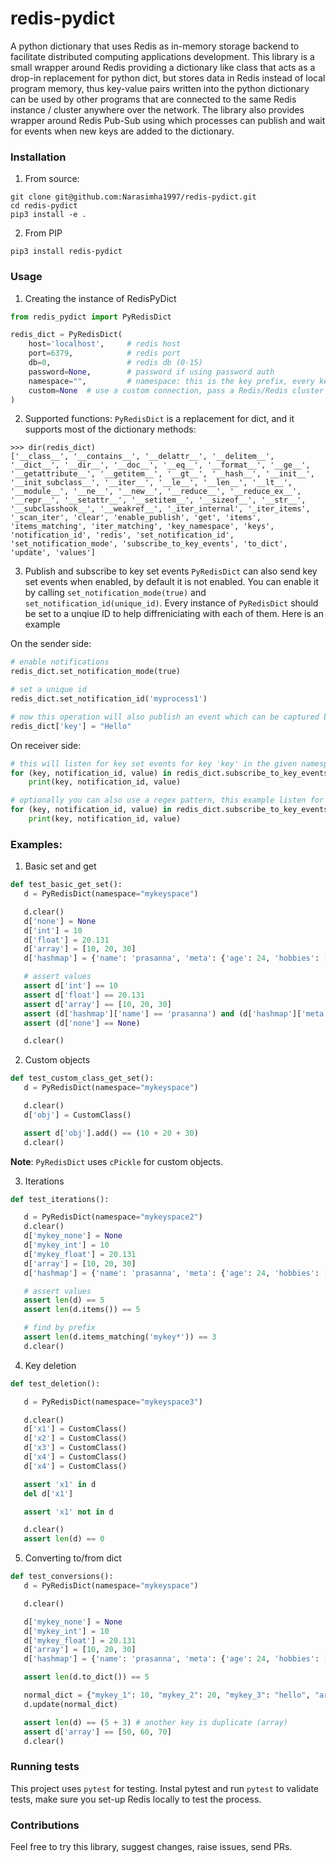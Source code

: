 # redis-pydict
A python dictionary that uses Redis as in-memory storage backend to facilitate distributed computing applications development. This library is a small wrapper around Redis providing a dictionary like class that acts as a drop-in replacement for python dict, but stores data in Redis instead of local program memory, thus key-value pairs written into the python dictionary can be used by other programs that are connected to the same Redis instance / cluster anywhere over the network. The library also provides wrapper around Redis Pub-Sub using which processes can publish and wait for events when new keys are added to the dictionary.

### Installation
1. From source:
```
git clone git@github.com:Narasimha1997/redis-pydict.git
cd redis-pydict
pip3 install -e .
```

2. From PIP
```
pip3 install redis-pydict
```

### Usage
1. Creating the instance of RedisPyDict
```python
from redis_pydict import PyRedisDict

redis_dict = PyRedisDict(
    host='localhost',     # redis host
    port=6379,            # redis port
    db=0,                 # redis db (0-15)
    password=None,        # password if using password auth
    namespace="",         # namespace: this is the key prefix, every key inserted into the dict will be prefixed with this namespace string when inserting into Redis, this provides some degree of isolation between namespaces
    custom=None  # use a custom connection, pass a Redis/Redis cluster connection object manually, parameters like `host`, `port`, `db` and `password` will be ignored if this is not None
)
```

2. Supported functions:
`PyRedisDict` is a replacement for dict, and it supports most of the dictionary methods:
```
>>> dir(redis_dict)
['__class__', '__contains__', '__delattr__', '__delitem__', '__dict__', '__dir__', '__doc__', '__eq__', '__format__', '__ge__', '__getattribute__', '__getitem__', '__gt__', '__hash__', '__init__', '__init_subclass__', '__iter__', '__le__', '__len__', '__lt__', '__module__', '__ne__', '__new__', '__reduce__', '__reduce_ex__', '__repr__', '__setattr__', '__setitem__', '__sizeof__', '__str__', '__subclasshook__', '__weakref__', '_iter_internal', '_iter_items', '_scan_iter', 'clear', 'enable_publish', 'get', 'items', 'items_matching', 'iter_matching', 'key_namespace', 'keys', 'notification_id', 'redis', 'set_notification_id', 'set_notification_mode', 'subscribe_to_key_events', 'to_dict', 'update', 'values']
```

3. Publish and subscribe to key set events
`PyRedisDict` can also send key set events when enabled, by default it is not enabled. You can enable it by calling `set_notification_mode(true)` and `set_notification_id(unique_id)`. Every instance of `PyRedisDict` should be set to a unqiue ID to help diffreniciating with each of them. Here is an example

On the sender side:

```python
# enable notifications
redis_dict.set_notification_mode(true)

# set a unique id
redis_dict.set_notification_id('myprocess1')

# now this operation will also publish an event which can be captured by subscribers
redis_dict['key'] = "Hello"
```

On receiver side:
```python
# this will listen for key set events for key 'key' in the given namespace
for (key, notification_id, value) in redis_dict.subscribe_to_key_events(pattern="key"):
    print(key, notification_id, value)

# optionally you can also use a regex pattern, this example listen for all key events matching pattern key*
for (key, notification_id, value) in redis_dict.subscribe_to_key_events(pattern="key*"):
    print(key, notification_id, value)
```

### Examples:
1. Basic set and get
```python
def test_basic_get_set():
   d = PyRedisDict(namespace="mykeyspace")

   d.clear()
   d['none'] = None
   d['int'] = 10
   d['float'] = 20.131
   d['array'] = [10, 20, 30]
   d['hashmap'] = {'name': 'prasanna', 'meta': {'age': 24, 'hobbies': ['gaming']}}

   # assert values
   assert d['int'] == 10
   assert d['float'] == 20.131
   assert d['array'] == [10, 20, 30]
   assert (d['hashmap']['name'] == 'prasanna') and (d['hashmap']['meta']['age'] == 24)
   assert (d['none'] == None)

   d.clear()
```

2. Custom objects
```python
def test_custom_class_get_set():
   d = PyRedisDict(namespace="mykeyspace")

   d.clear()
   d['obj'] = CustomClass()

   assert d['obj'].add() == (10 + 20 + 30)
   d.clear()
```
**Note**: `PyRedisDict` uses `cPickle` for custom objects.

3. Iterations
```python
def test_iterations():

   d = PyRedisDict(namespace="mykeyspace2")
   d.clear()
   d['mykey_none'] = None
   d['mykey_int'] = 10
   d['mykey_float'] = 20.131
   d['array'] = [10, 20, 30]
   d['hashmap'] = {'name': 'prasanna', 'meta': {'age': 24, 'hobbies': ['gaming']}}

   # assert values
   assert len(d) == 5
   assert len(d.items()) == 5

   # find by prefix
   assert len(d.items_matching('mykey*')) == 3
   d.clear()
```

4. Key deletion
```python
def test_deletion():

   d = PyRedisDict(namespace="mykeyspace3")

   d.clear()
   d['x1'] = CustomClass()
   d['x2'] = CustomClass()
   d['x3'] = CustomClass()
   d['x4'] = CustomClass()
   d['x4'] = CustomClass()

   assert 'x1' in d
   del d['x1']

   assert 'x1' not in d

   d.clear()
   assert len(d) == 0
```

5. Converting to/from dict
```python
def test_conversions():
   d = PyRedisDict(namespace="mykeyspace")

   d.clear()

   d['mykey_none'] = None
   d['mykey_int'] = 10
   d['mykey_float'] = 20.131
   d['array'] = [10, 20, 30]
   d['hashmap'] = {'name': 'prasanna', 'meta': {'age': 24, 'hobbies': ['gaming']}}

   assert len(d.to_dict()) == 5

   normal_dict = {"mykey_1": 10, "mykey_2": 20, "mykey_3": "hello", "array": [50, 60, 70]}
   d.update(normal_dict)

   assert len(d) == (5 + 3) # another key is duplicate (array)
   assert d['array'] == [50, 60, 70]
   d.clear()
```

### Running tests
This project uses `pytest` for testing. Instal pytest and run `pytest` to validate tests, make sure you set-up Redis locally to test the process.

### Contributions
Feel free to try this library, suggest changes, raise issues, send PRs.
